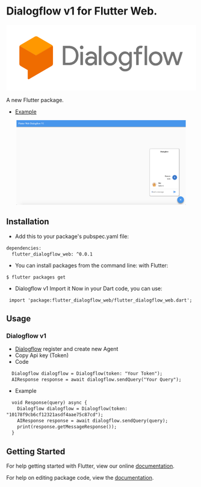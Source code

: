 # Dialogflow v1 for Flutter Web.


![Dialogflow](https://github.com/VictorRancesCode/flutter_dialogflow_web/raw/master/dialogflow.png)

A new Flutter package.
* [Example](https://github.com/VictorRancesCode/flutter_dialogflow_web/tree/master/example)


<p align="center">
  <img src="https://github.com/VictorRancesCode/flutter_dialogflow_web/raw/master/image1.png" width="450"/>
</p>

## Installation

* Add this to your package's pubspec.yaml file:
```
dependencies:
  flutter_dialogflow_web: ^0.0.1
```
* You can install packages from the command line:
  with Flutter:
```
$ flutter packages get
```

* Dialogflow v1  Import it Now in your Dart code, you can use:
```
 import 'package:flutter_dialogflow_web/flutter_dialogflow_web.dart';
```

## Usage

### Dialogflow v1
* [Dialogflow](https://dialogflow.com/) register and create new Agent
* Copy Api key (Token)
* Code
```
  Dialogflow dialogflow = Dialogflow(token: "Your Token");
  AIResponse response = await dialogflow.sendQuery("Your Query");
```
* Example
```
  void Response(query) async {
    Dialogflow dialogflow = Dialogflow(token: "10178f9cb6cf12321asdf4aae75c87cd");
    AIResponse response = await dialogflow.sendQuery(query);
    print(response.getMessageResponse());
  }
```


## Getting Started

For help getting started with Flutter, view our online [documentation](https://flutter.io/).

For help on editing package code, view the [documentation](https://flutter.io/developing-packages/).